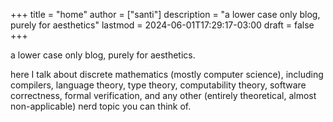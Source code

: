 +++
title = "home"
author = ["santi"]
description = "a lower case only blog, purely for aesthetics"
lastmod = 2024-06-01T17:29:17-03:00
draft = false
+++

a lower case only blog, purely for aesthetics.

here I talk about discrete mathematics (mostly computer science), including compilers, language theory, type theory, computability theory, software correctness, formal verification, and any other (entirely theoretical, almost non-applicable) nerd topic you can think of.
